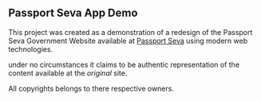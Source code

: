 ## Passport Seva App Demo

This project was created as a demonstration
of a redesign of the 
Passport Seva Government Website available at [Passport Seva]('https://passportindia.gov.in')
using modern web technologies.

under no circumstances it claims to be authentic representation of the content available at the *original* site.

All copyrights belongs to there respective owners.
